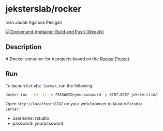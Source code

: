 # jeksterslab/rocker

Ivan Jacob Agaloos Pesigan

<!-- badges: start -->
[![Docker and Apptainer Build and Push (Weekly)](https://github.com/jeksterslab/docker-rocker/actions/workflows/docker-apptainer-build-push-weekly.yml/badge.svg)](https://github.com/jeksterslab/docker-rocker/actions/workflows/docker-apptainer-build-push-weekly.yml)
<!-- badges: end -->

## Description

A Docker container for `R` projects based on the [Rocker Project](https://rocker-project.org/).

## Run

To launch `Rstudio Server`, run the following.

```bash
docker run --rm -ti -e PASSWORD=yourpassword -p 8787:8787 jeksterslab/rocker
```

Open `http://localhost:8787` on your web browser to launch `Rstudio Server`.

- username: rstudio
- password: yourpassword
